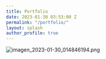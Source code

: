 ```yaml
---
title: Portfolio
date: 2023-01-30 03:53:00 Z
permalink: "/portfolio/"
layout: splash
author_profile: true
---
```


![imagen_2023-01-30_014846194.png](/uploads/imagen_2023-01-30_014846194.png)